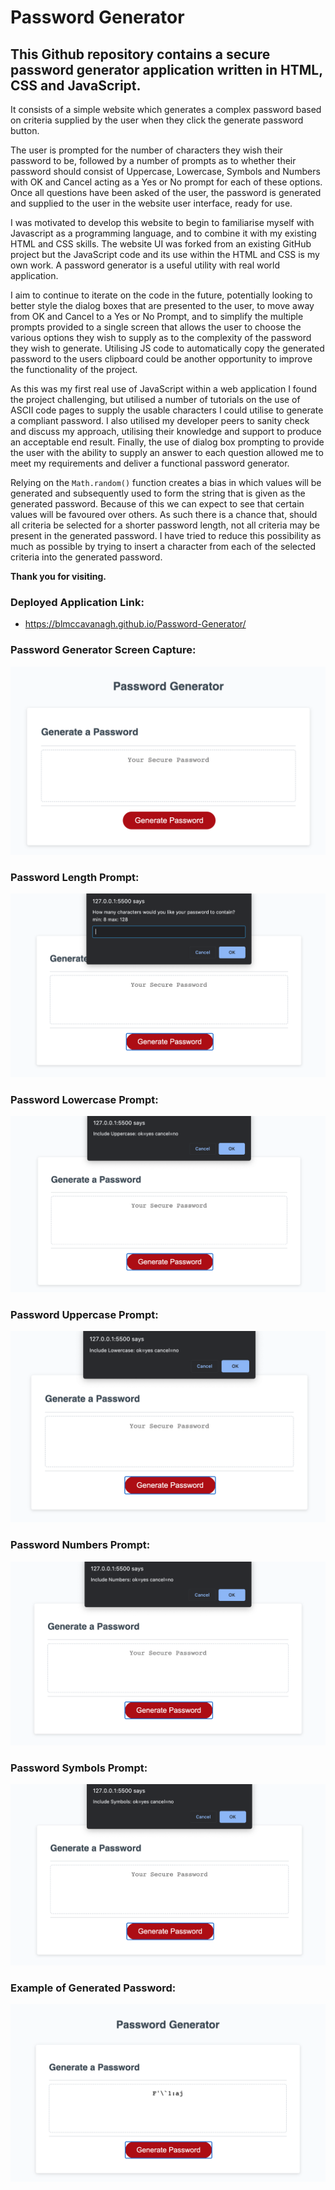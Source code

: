 # Password Generator 

## This Github repository contains a secure password generator application written in HTML, CSS and JavaScript. 

It consists of a simple website which generates a complex password based on criteria supplied by the user when they click the generate password button.  

The user is prompted for the number of characters they wish their password to be, followed by a number of prompts as to whether their password should consist of Uppercase, Lowercase, Symbols and Numbers with OK and Cancel acting as a Yes or No prompt for each of these options. Once all questions have been asked of the user, the password is generated and supplied to the user in the website user interface, ready for use.

I was motivated to develop this website to begin to familiarise myself with Javascript as a programming language, and to combine it with my existing HTML and CSS skills.  The website UI was forked from an existing GitHub project but the JavaScript code and its use within the HTML and CSS is my own work. A password generator is a useful utility with real world application.

I aim to continue to iterate on the code in the future, potentially looking to better style the dialog boxes that are presented to the user, to move away from OK and Cancel to a Yes or No Prompt, and to simplify the multiple prompts provided to a single screen that allows the user to choose the various options they wish to supply as to the complexity of the password they wish to generate. Utilising JS code to automatically copy the generated password to the users clipboard could be another opportunity to improve the functionality of the project.

As this was my first real use of JavaScript within a web application I found the project challenging, but utilised a number of tutorials on the use of ASCII code pages to supply the usable characters I could utilise to generate  a compliant password. I also utilised my developer peers to sanity check and discuss my approach, utilising their knowledge and support to produce an acceptable end result. Finally, the use of dialog box prompting to provide the user with the ability to supply an answer to each question allowed me to meet my requirements and deliver a functional password generator.

Relying on the ```Math.random()``` function creates a bias in which values will be generated and subsequently used to form the string that is given as the generated password. Because of this we can expect to see that certain values will be favoured over others. As such there is a chance that, should all criteria be selected for a shorter password length, not all criteria may be present in the generated password. I have tried to reduce this possibility as much as possible by trying to insert a character from each of the selected criteria into the generated password.

**Thank you for visiting.**

### Deployed Application Link:

* https://blmccavanagh.github.io/Password-Generator/

### Password Generator Screen Capture:

![password generator demo](./assets/images/password-generator-demo.png)

### Password Length Prompt:

![password generator length prompt](./assets/images/select-password-length.png)

### Password Lowercase Prompt:

![password generator lowercase prompt](./assets/images/include-uppercase.png)

### Password Uppercase Prompt:

![password generator uppercase prompt](./assets/images/include-lowercase.png)

### Password Numbers Prompt:

![password generator numbers prompt](./assets/images/include-numbers.png)

### Password Symbols Prompt:

![password generator symbols prompt](./assets/images/include-symbols.png)

### Example of Generated Password:

![gererated password example](./assets/images/generated-password.png)
